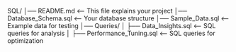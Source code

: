 SQL/
│── README.md  <-- This file explains your project
│── Database_Schema.sql  <-- Your database structure
│── Sample_Data.sql  <-- Example data for testing
│── Queries/
│   ├── Data_Insights.sql  <-- SQL queries for analysis
│   ├── Performance_Tuning.sql  <-- SQL queries for optimization
